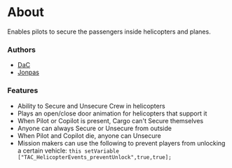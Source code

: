 # About

Enables pilots to secure the passengers inside helicopters and planes.

### Authors

- [DaC](http://github.com/DavidCamre)
- [Jonpas](http://github.com/jonpas)

### Features

- Ability to Secure and Unsecure Crew in helicopters
- Plays an open/close door animation for helicopters that support it
- When Pilot or Copilot is present, Cargo can't Secure themselves
- Anyone can always Secure or Unsecure from outside
- When Pilot and Copilot die, anyone can Unsecure
- Mission makers can use the following to prevent players from unlocking a certain vehicle:
    `this setVariable ["TAC_HelicopterEvents_preventUnlock",true,true];`
